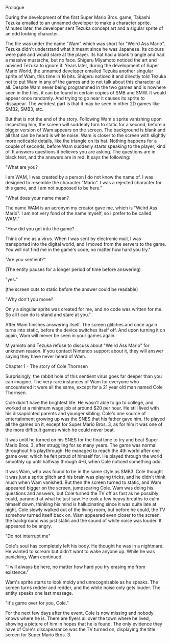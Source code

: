 Prologue

During the development of the first Super Mario Bros. game, Takashi Tezuka emailed to an unnamed developer to make a character sprite. Minutes later, the developer sent Tezuka concept art and a sigular sprite of an odd looking character. 

The file was under the name "Wam" which was short for "Weird Ass Mario". Tezuka didn't understand what it meant since he was Japanese. Its colours were pale and would stare at the player. Its hat had a blank triangle and had a massive mustache, but no face. Shigeru Miyamoto noticed the art and adviced Tezuka to ignore it. 
Years later, during the development of Super Mario World, the unnamed developer emailed Tezuka another singular sprite of Wam, this time in 16 bits. Shigeru noticed it and directly told Tezuka not to put Wam in any of the games and to not talk about this character at all. Despite Wam never being programmed in the two games and is nowhere seen in the files, it can be found in certain copies of SMB and SMW. It would appear once randomly. And trying to go near it causes its sprite to dissapear. The weirdest part is that it may be seen in other 2D games like SMB2, SMB3, etc. 

But that is not the end of the story. Following Wam's sprite vanishing upon inspecting him, the screen will suddenly turn to static for a second, before a bigger version of Wam appears on the screen. The background is blank and all that can be heard is white noise. Wam is closer to the screen with slightly more noticable details, like the triangle on its hat. Nothing happens for a couple of seconds, before Wam suddenly starts speaking to the player, kind of. It answers questions it believes you are asking. The questions are in black text, and the answers are in red. It says the following:


"What are you?

I am WAM, I was created by a person I do not know the name of. I was designed to resemble the character "Mario". I was a rejected character for this game, and I am not supposed to be here."


"What does your name mean?

The name WAM is an acronym my creator gave me, which is "Weird Ass Mario". I am not very fond of the name myself, so I prefer to be called WAM."


"How did you get into the game?

Think of me as a virus. When I was sent by electronic mail, I was transported into the digital world, and I moved from the servers to the game. You will not find me in the game's code, no matter how hard you try."


"Are you sentient?"

(The entity pauses for a longer period of time before answering)

"yes."

(the screen cuts to static before the answer could be readable)


"Why don't you move?

Only a singular sprite was created for me, and no code was written for me. So all I can do is stand and stare at you."

After Wam finishes answering itself. The screen glitches and once again turns into static, before the device switches itself off. And upon turning it on again, Wam will mever be seen in your games again.

Miyamoto and Tezuka refuse to discuss about "Weird Ass Mario" for unknown reason. If you contact Nintendo support about it, they will answer saying they have never heard of Wam.


Chapter 1 - The story of Cole Thornsen

Surprisingly, the rabbit hole of this sentient virus goes far deeper than you can imagine. The very rare instances of Wam for everyone who encountered it were all the same, except for a 21 year old man named Cole Thornsen.

Cole didn't have the brightest life. He wasn't able to go to college, and worked at a minimum wage job at around $20 per hour. He still lived with his dissapointed parents and younger sibling. Cole's one source of entertainment growing up was the SNES that his father gave him. He played all the games on it, except for Super Mario Bros. 3, as for him it was one of the more difficult games which he could never beat.

It was until he turned on his SNES for the final time to try and beat Super Mario Bros. 3, after struggling for so many years. 
The game was normal throughout his playthrough. He managed to reach the 4th world after one game over, which he felt proud of himself for. He played through the world smoothly up until halfway through 4-6, when Cole noticed something odd.

It was Wam, who was found to be in the same style as SMB3. Cole thought it was just a sprite glitch and his brain was playing tricks, and he didn't think much when Wam vanished. But then the screen turned to static, and Wam appeared bigger on the screen, jumpscaring Cole. Wam was doing his questions and answers, but Cole turned the TV off as fast as he possibly could, paranoid at what he just saw. He took a few heavy breaths to calm himself down, thinking his mind is hallucinating since it was quite late at night.
Cole slowly walked out of the living room, but before he could, the TV somehow turned itself back on. Wam appeared even closer to the screen, the background was just static and the sound of white noise was louder. It appeared to be angry.


"Do not interrupt me"


Cole's soul has completely left his body. He thought he was in a nightmare. He wanted to scream but didn't want to wake anyone up. While he was panicking, Wam continued.

"I will always be here, no matter how hard you try erasing me from existence."

Wam's sprite starts to look moldy and unrecognisable as he speaks.  The screen turns redder and redder, and the white noise only gets louder. The entity speaks one last message.

"It's game over for you, Cole."

For the next few days after the event, Cole is now missing and nobody knows where he is. There are flyers all over the town where he lived, showing a picture of him in hopes that he is found. The only evidence they have of Cole's dissapearance was the TV turned on, displaying the title screen for Super Mario Bros. 3.